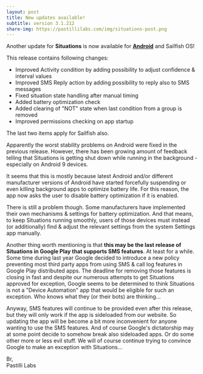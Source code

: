 ```yaml
---
layout: post
title: New updates available!
subtitle: version 3.1.212
share-img: https://pastillilabs.com/img/situations-post.png
---
```


Another update for **Situations** is now available for **[Android](https://play.google.com/store/apps/details?id=com.pastillilabs.situations2)** and Sailfish OS!

This release contains following changes:
- Improved Activity condition by adding possibility to adjust confidence & interval values
- Improved SMS Reply action by adding possibility to reply also to SMS messages
- Fixed situation state handling after manual timing
- Added battery optimization check
- Added clearing of "NOT" state when last condition from a group is removed
- Improved permissions checking on app startup

The last two items apply for Sailfish also.

Apparently the worst stability problems on Android were fixed in the previous release. However, there has been growing amount of feedback telling that Situations is getting shut down while running in the background - especially on Android 9 devices.

It seems that this is mostly because latest Android and/or different manufacturer versions of Android have started forcefully suspending or even killing background apps to optimize battery life. For this reason, the app now asks the user to disable battery optimization if it is enabled.

There is still a problem though. Some manufacturers have implemented their own mechanisms & settings for battery optimization. And that means, to keep Situations running smoothly, users of those devices must instead (or additionally) find & adjust the relevant settings from the system Settings app manually.

Another thing worth mentioning is that **this may be the last release of Situations in Google Play that supports SMS features**. At least for a while. Some time during last year Google decided to introduce a new policy preventing most third party apps from using SMS & call log features in Google Play distributed apps. The deadline for removing those features is closing in fast and despite our numerous attempts to get Situations approved for exception, Google seems to be determined to think Situations is not a "Device Automation" app that would be eligible for such an exception. Who knows what they (or their bots) are thinking...

Anyway, SMS features will continue to be provided even after this release, but they will only work if the app is sideloaded from our website. So updating the app will be become a bit more inconvenient for anyone wanting to use the SMS features. And of course Google's dictatorship may at some point decide to somehow break also sideloaded apps. Or do some other more or less evil stuff. We will of course continue trying to convince Google to make an exception with Situations...

Br,  
Pastilli Labs
